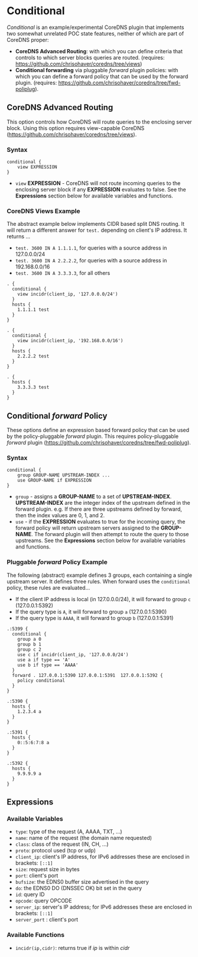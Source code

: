 # Conditional

_Conditional_ is an example/experimental CoreDNS plugin that implements two
somewhat unrelated POC state features, neither of which are part of CoreDNS proper:

* **CoreDNS Advanced Routing**: with which you can define criteria that controls to which server blocks
  queries are routed. (requires: https://github.com/chrisohaver/coredns/tree/views)
* **Conditional forwarding** via pluggable _forward_ plugin policies: with which you
  can define a forward policy that can be used by the forward plugin.
  (requires: https://github.com/chrisohaver/coredns/tree/fwd-poliplug).

## CoreDNS Advanced Routing

This option controls how CoreDNS will route queries to the enclosing server block.
Using this option requires view-capable CoreDNS (https://github.com/chrisohaver/coredns/tree/views).

### Syntax
```
conditional {
    view EXPRESSION
}
```

* `view` **EXPRESSION** - CoreDNS will not route incoming queries to the enclosing server block
  if any **EXPRESSION** evaluates to false. See the **Expressions** section below for available variables and functions.
  

### CoreDNS Views Example

The abstract example below implements CIDR based split DNS routing.  It will return a different
answer for `test.` depending on client's IP address.  It returns ...
* `test. 3600 IN A 1.1.1.1`, for queries with a source address in 127.0.0.0/24
* `test. 3600 IN A 2.2.2.2`, for queries with a source address in 192.168.0.0/16
* `test. 3600 IN A 3.3.3.3`, for all others

```
. {
  conditional {
    view incidr(client_ip, '127.0.0.0/24')
  }
  hosts {
    1.1.1.1 test
  }
}

. {
  conditional {
    view incidr(client_ip, '192.168.0.0/16')
  }
  hosts {
    2.2.2.2 test
  }
}

. {
  hosts {
    3.3.3.3 test
  }
}
```

## Conditional _forward_ Policy

These options define an expression based forward policy that can be used by the policy-pluggable _forward_ plugin.
This requires policy-pluggable _forward_ plugin (https://github.com/chrisohaver/coredns/tree/fwd-poliplug).

### Syntax
```
conditional {
    group GROUP-NAME UPSTREAM-INDEX ...
    use GROUP-NAME if EXPRESSION
}
```

* `group` - assigns a **GROUP-NAME** to a set of **UPSTREAM-INDEX**. **UPSTREAM-INDEX** are the
  integer index of the upstream defined in the forward plugin. e.g. If there are three upstreams
  defined by forward, then the index values are 0, 1, and 2.
* `use` - if the **EXPRESSION** evaluates to true for the incoming query, the forward policy will return upstream
  servers assigned to the **GROUP-NAME**. The forward plugin will then attempt to route the query to those upstreams.
  See the **Expressions** section below for available variables and functions.


### Pluggable _forward_ Policy Example

The following (abstract) example defines 3 groups, each containing a single upstream server.
It defines three rules.  When forward uses the `conditional` policy, these rules are
evaluated...
* If the client IP address is local (in 127.0.0.0/24), it will forward to group `c` (127.0.0.1:5392)
* If the query type is `A`, it will forward to group `a` (127.0.0.1:5390)
* If the query type is `AAAA`, it will forward to group `b` (127.0.0.1:5391)

```
.:5399 {
  conditional {
    group a 0
    group b 1
    group c 2
    use c if incidr(client_ip, '127.0.0.0/24') 
    use a if type == 'A'
    use b if type == 'AAAA'
  }
  forward . 127.0.0.1:5390 127.0.0.1:5391  127.0.0.1:5392 {
    policy conditional
  }
}

.:5390 {
  hosts {
    1.2.3.4 a
  }
}

.:5391 {
  hosts {
    0::5:6:7:8 a
  }
}

.:5392 {
  hosts {
    9.9.9.9 a
  }
}

```

## Expressions

### Available Variables

* `type`: type of the request (A, AAAA, TXT, ...)
* `name`: name of the request (the domain name requested)
* `class`: class of the request (IN, CH, ...)
* `proto`: protocol used (tcp or udp)
* `client_ip`: client's IP address, for IPv6 addresses these are enclosed in brackets: `[::1]`
* `size`: request size in bytes
* `port`: client's port
* `bufsize`: the EDNS0 buffer size advertised in the query
* `do`: the EDNS0 DO (DNSSEC OK) bit set in the query
* `id`: query ID
* `opcode`: query OPCODE
* `server_ip`: server's IP address; for IPv6 addresses these are enclosed in brackets: `[::1]`
* `server_port` : client's port

### Available Functions

* `incidr(ip,cidr)`: returns true if _ip_ is within _cidr_ 